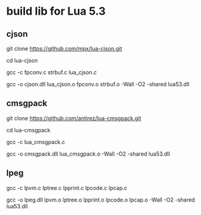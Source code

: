 
# build lib for Lua 5.3

## cjson

git clone https://github.com/mpx/lua-cjson.git

cd lua-cjson

gcc -c fpconv.c strbuf.c lua_cjson.c

gcc -o cjson.dll lua_cjson.o fpconv.o strbuf.o -Wall -O2 -shared lua53.dll


## cmsgpack

git clone https://github.com/antirez/lua-cmsgpack.git

cd lua-cmsgpack

gcc -c lua_cmsgpack.c

gcc -o cmsgpack.dll lua_cmsgpack.o  -Wall -O2 -shared lua53.dll


## lpeg

gcc -c lpvm.c lptree.c lpprint.c lpcode.c lpcap.c

gcc -o lpeg.dll lpvm.o lptree.o lpprint.o lpcode.o lpcap.o -Wall -O2 -shared lua53.dll